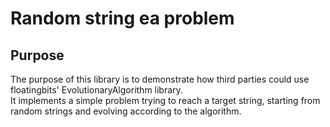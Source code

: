 # Random string ea problem

## Purpose
The purpose of this library is to demonstrate how third parties could
use floatingbits' EvolutionaryAlgorithm library.  
It implements a simple problem trying to reach a target string, starting
from random strings and evolving according to the algorithm.